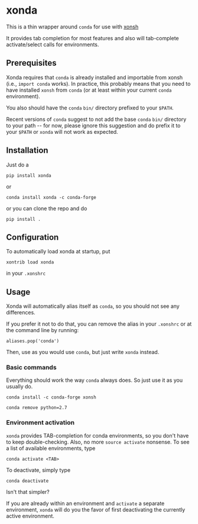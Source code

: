 # xonda

This is a thin wrapper around `conda` for use with
[xonsh](http://xon.sh)

It provides tab completion for most features and also will tab-complete
activate/select calls for environments.

## Prerequisites

Xonda requires that `conda` is already installed and importable from
xonsh (i.e., `import conda` works). In practice, this probably means
that you need to have installed `xonsh` from `conda` (or at least within
your current `conda` environment).

You also should have the `conda` `bin/` directory prefixed to your
`$PATH`.

Recent versions of `conda` suggest to not add the base `conda` `bin/`
directory to your path -- for now, please ignore this suggestion and do
prefix it to your `$PATH` or `xonda` will not work as expected.

## Installation

Just do a 

```console 
pip install xonda
```

or 

```console 
conda install xonda -c conda-forge 
```

or you can clone the repo and do 

```console 
pip install .  
```

## Configuration 

To automatically load xonda at startup, put 

```console
xontrib load xonda 
```

in your `.xonshrc`

## Usage

Xonda will automatically alias itself as `conda`, so you should not see
any differences.

If you prefer it not to do that, you can remove the alias in your `.xonshrc` or
at the command line by running:

```console
aliases.pop('conda')
```

Then, use as you would use `conda`, but just write `xonda` instead.

### Basic commands

Everything should work the way `conda` always does. So just use it as
you usually do.  

```console 
conda install -c conda-forge xonsh 
```

```console 
conda remove python=2.7 
```

### Environment activation 
`xonda` provides TAB-completion for conda environments, so you don't have to
keep double-checking. Also, no more `source activate` nonsense. To see a list of
available environments, type

```console 
conda activate <TAB> 
```

To deactivate, simply type

```console 
conda deactivate 
```

Isn't that simpler?

If you are already within an environment and `activate` a separate environment,
`xonda` will do you the favor of first deactivating the currently active
environment.

